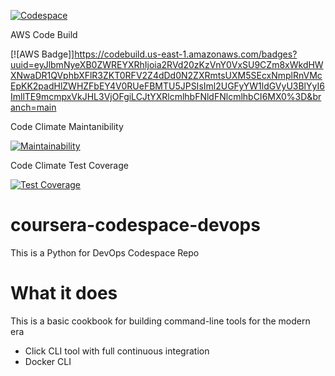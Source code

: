 [![Codespace](https://github.com/jecantorm/coursera-codespace-devops/actions/workflows/main.yml/badge.svg)](https://github.com/jecantorm/coursera-codespace-devops/actions/workflows/main.yml)

AWS Code Build

[![AWS Badge]]https://codebuild.us-east-1.amazonaws.com/badges?uuid=eyJlbmNyeXB0ZWREYXRhIjoia2RVd20zKzVnY0VxSU9CZm8xWkdHWXNwaDR1QVphbXFlR3ZKT0RFV2Z4dDd0N2ZXRmtsUXM5SEcxNmplRnVMcEpKK2padHlZWHZFbEY4V0RUeFBMTU5JPSIsIml2UGFyYW1ldGVyU3BlYyI6ImllTE9mcmpxVkJHL3VjOFgiLCJtYXRlcmlhbFNldFNlcmlhbCI6MX0%3D&branch=main

 Code Climate Maintanibility
 
 [![Maintainability](https://api.codeclimate.com/v1/badges/f8e0c1f9c2668064ad58/maintainability)](https://codeclimate.com/github/jecantorm/coursera-codespace-devops/maintainability)
 
 Code Climate Test Coverage
 
[![Test Coverage](https://api.codeclimate.com/v1/badges/f8e0c1f9c2668064ad58/test_coverage)](https://codeclimate.com/github/jecantorm/coursera-codespace-devops/test_coverage)


# coursera-codespace-devops
This is a Python for DevOps Codespace Repo

# What it does

This is a basic cookbook for building command-line tools for the modern era

* Click CLI tool with full continuous integration
* Docker CLI
